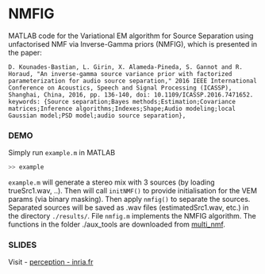 # NMFIG

MATLAB code for the Variational EM algorithm for Source Separation using unfactorised NMF via Inverse-Gamma priors (NMFIG), which is presented in the paper:

```
D. Kounades-Bastian, L. Girin, X. Alameda-Pineda, S. Gannot and R. Horaud, "An inverse-gamma source variance prior with factorized parameterization for audio source separation," 2016 IEEE International Conference on Acoustics, Speech and Signal Processing (ICASSP), Shanghai, China, 2016, pp. 136-140, doi: 10.1109/ICASSP.2016.7471652. keywords: {Source separation;Bayes methods;Estimation;Covariance matrices;Inference algorithms;Indexes;Shape;Audio modeling;local Gaussian model;PSD model;audio source separation},
```

### DEMO


Simply run `example.m` in MATLAB

```python
>> example
```

`example.m` will generate a stereo mix with 3 sources (by loading trueSrc1.wav, ..).
Then will call `initNMF()` to provide initialisation for the VEM params (via binary masking).
Then apply `nmfig()` to separate the sources. Separated sources will be saved as .wav files (estimatedSrc1.wav, etc.) in the directory `./results/`. File `nmfig.m` implements the NMFIG algorithm.
The functions in the folder ./aux_tools are downloaded from [multi_nmf](http://www.irisa.fr/metiss/ozerov/Software/multi_nmf_toolbox.zip). 

### SLIDES

Visit - [perception - inria.fr](https://team.inria.fr/perception/research/nmfig/)








